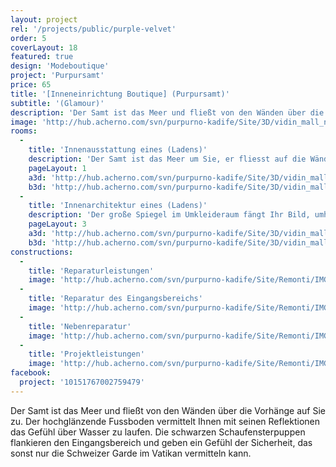 ```yaml
---
layout: project
rel: '/projects/public/purple-velvet'
order: 5
coverLayout: 18
featured: true
design: 'Modeboutique'
project: 'Purpursamt'
price: 65
title: '[Inneneinrichtung Boutique] (Purpursamt)'
subtitle: '(Glamour)'
description: 'Der Samt ist das Meer und fließt von den Wänden über die Vorhänge auf Sie zu. Der hochglänzende Fussboden vermittelt Ihnen mit seinen Reflektionen das Gefühl über Wasser zu laufen.'
image: 'http://hub.acherno.com/svn/purpurno-kadife/Site/3D/vidin_mall_new_final_04.jpg'
rooms:
  -
    title: 'Innenausstattung eines (Ladens)'
    description: 'Der Samt ist das Meer um Sie, er fliesst auf die Wände und Vorhänge im Laden. Weich und angenehm zu berühren, streichelt der Samt Ihre Hände, bis Sie Ihr kleines schwarzes Kleid mit dünnen Trägern und wunderschöner Spitze anziehen. Die dünnen und leichten Stoffe der Kleider gehen durch Ihre Hände und Sie möchten alle zu haben.'
    pageLayout: 1
    a3d: 'http://hub.acherno.com/svn/purpurno-kadife/Site/3D/vidin_mall_new_final_01.jpg'
    b3d: 'http://hub.acherno.com/svn/purpurno-kadife/Site/3D/vidin_mall_new_final_04.jpg'
  -
    title: 'Innenarchitektur eines (Ladens)'
    description: 'Der große Spiegel im Umkleideraum fängt Ihr Bild, umhüllt von warmem Licht und zarter Musik, ein. Tanzenden Menschen im Ballsaal und goldene Rösser, die Kristallquadriga ziehen werden real. Der edle Putz an den Wänden entfaltet eine Leuchtkraft, wie man sie nur von glänzendem Marmor her kennt. Der prunkvolle Kronleuchter verwandelt das Licht in goldenen Nuancen und lässt es als Tropfen geschmolzenen Goldes von den Wänden tropfen. '
    pageLayout: 3
    a3d: 'http://hub.acherno.com/svn/purpurno-kadife/Site/3D/vidin_mall_new_final_02.jpg'
    b3d: 'http://hub.acherno.com/svn/purpurno-kadife/Site/3D/vidin_mall_new_final_03.jpg'
constructions:
  - 
    title: 'Reparaturleistungen'
    image: 'http://hub.acherno.com/svn/purpurno-kadife/Site/Remonti/IMG_6868.JPG'
  - 
    title: 'Reparatur des Eingangsbereichs'
    image: 'http://hub.acherno.com/svn/purpurno-kadife/Site/Remonti/IMG_6872.JPG'
  - 
    title: 'Nebenreparatur'
    image: 'http://hub.acherno.com/svn/purpurno-kadife/Site/Remonti/IMG_6888.JPG'
  - 
    title: 'Projektleistungen'
    image: 'http://hub.acherno.com/svn/purpurno-kadife/Site/Remonti/IMG_6892.JPG'
facebook:
  project: '10151767002759479'
---
```

Der Samt ist das Meer und fließt von den Wänden über die Vorhänge auf Sie zu. Der hochglänzende Fussboden vermittelt Ihnen mit seinen Reflektionen das Gefühl über Wasser zu laufen. Die schwarzen Schaufensterpuppen flankieren den Eingangsbereich und geben ein Gefühl der Sicherheit, das sonst nur die Schweizer Garde im Vatikan vermitteln kann.